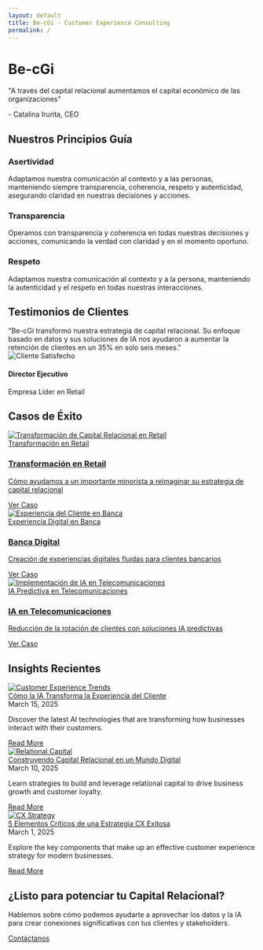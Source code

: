 ```yaml
---
layout: default
title: Be-cGi - Customer Experience Consulting
permalink: /
---
```


<div class="hero-banner smaller">
  <div class="banner-content">
    <h1>Be-cGi</h1>
    <p class="tagline">"A través del capital relacional aumentamos el capital económico de las organizaciones"</p>
    <p class="subtitle">- Catalina Irurita, CEO</p>
  </div>
</div>

<div class="services-section">
  <div class="container">
    <h2 class="text-center">Nuestros Principios Guía</h2>
    <div class="services-grid">
      <div class="service-card">
        <i class="fas fa-comments"></i>
        <h3>Asertividad</h3>
        <p>Adaptamos nuestra comunicación al contexto y a las personas, manteniendo siempre transparencia, coherencia, respeto y autenticidad, asegurando claridad en nuestras decisiones y acciones.</p>
      </div>
      <div class="service-card">
        <i class="fas fa-handshake"></i>
        <h3>Transparencia</h3>
        <p>Operamos con transparencia y coherencia en todas nuestras decisiones y acciones, comunicando la verdad con claridad y en el momento oportuno.</p>
      </div>
      <div class="service-card">
        <i class="fas fa-users"></i>
        <h3>Respeto</h3>
        <p>Adaptamos nuestra comunicación al contexto y a la persona, manteniendo la autenticidad y el respeto en todas nuestras interacciones.</p>
      </div>
    </div>
  </div>
</div>



<div class="testimonials-section">
  <div class="container">
    <h2 class="text-center">Testimonios de Clientes</h2>
    <div class="testimonials-slider">
      <div class="testimonial-card">
        <div class="testimonial-content">
          "Be-cGi transformó nuestra estrategia de capital relacional. Su enfoque basado en datos y sus soluciones de IA nos ayudaron a aumentar la retención de clientes en un 35% en solo seis meses."
        </div>
        <div class="testimonial-author">
          <img src="{{ site.baseurl }}/assets/images/team/testimonial-1.jpg" alt="Cliente Satisfecho" class="author-image">
          <div class="author-info">
            <h4>Director Ejecutivo</h4>
            <p>Empresa Líder en Retail</p>
          </div>
        </div>
      </div>
    </div>
  </div>
</div>

<div class="portfolio-section">
  <div class="container">
    <h2 class="text-center">Casos de Éxito</h2>
    <div class="portfolio-grid">
      <div class="portfolio-item">
        <a href="{{ site.baseurl }}/portfolio/case_study_1">
          <img src="{{ site.baseurl }}/assets/images/portfolio/case-study-1.jpg" alt="Transformación de Capital Relacional en Retail">
          <div class="portfolio-title">Transformación en Retail</div>
          <div class="portfolio-overlay">
            <h3>Transformación en Retail</h3>
            <p>Cómo ayudamos a un importante minorista a reimaginar su estrategia de capital relacional</p>
            <span class="btn">Ver Caso</span>
          </div>
        </a>
      </div>
      <div class="portfolio-item">
        <a href="{{ site.baseurl }}/portfolio/case_study_2">
          <img src="{{ site.baseurl }}/assets/images/portfolio/case-study-2.jpg" alt="Experiencia del Cliente en Banca">
          <div class="portfolio-title">Experiencia Digital en Banca</div>
          <div class="portfolio-overlay">
            <h3>Banca Digital</h3>
            <p>Creación de experiencias digitales fluidas para clientes bancarios</p>
            <span class="btn">Ver Caso</span>
          </div>
        </a>
      </div>
      <div class="portfolio-item">
        <a href="{{ site.baseurl }}/portfolio/case_study_3">
          <img src="{{ site.baseurl }}/assets/images/portfolio/case-study-3.jpg" alt="Implementación de IA en Telecomunicaciones">
          <div class="portfolio-title">IA Predictiva en Telecomunicaciones</div>
          <div class="portfolio-overlay">
            <h3>IA en Telecomunicaciones</h3>
            <p>Reducción de la rotación de clientes con soluciones IA predictivas</p>
            <span class="btn">Ver Caso</span>
          </div>
        </a>
      </div>
    </div>
  </div>
</div>

<div class="blog-section">
  <div class="container">
    <h2 class="text-center">Insights Recientes</h2>
    <div class="posts-grid">
      <div class="post-card">
        <div class="post-image">
          <a href="{{ site.baseurl }}/blog/2025/03/15/ai-insights">
            <img src="{{ site.baseurl }}/assets/images/blog/post-1.jpg" alt="Customer Experience Trends">
            <div class="post-title">Cómo la IA Transforma la Experiencia del Cliente</div>
          </a>
        </div>
        <div class="post-content">
          <span class="post-date">March 15, 2025</span>
          <p>Discover the latest AI technologies that are transforming how businesses interact with their customers.</p>
          <a href="{{ site.baseurl }}/blog/2025/03/15/ai-insights" class="read-more">Read More</a>
        </div>
      </div>
      <div class="post-card">
        <div class="post-image">
          <a href="{{ site.baseurl }}/blog/2025/03/10/relational-capital">
            <img src="{{ site.baseurl }}/assets/images/blog/post-2.jpg" alt="Relational Capital">
            <div class="post-title">Construyendo Capital Relacional en un Mundo Digital</div>
          </a>
        </div>
        <div class="post-content">
          <span class="post-date">March 10, 2025</span>
          <p>Learn strategies to build and leverage relational capital to drive business growth and customer loyalty.</p>
          <a href="{{ site.baseurl }}/blog/2025/03/10/relational-capital" class="read-more">Read More</a>
        </div>
      </div>
      <div class="post-card">
        <div class="post-image">
          <a href="{{ site.baseurl }}/blog/2025/03/01/customer-experience">
            <img src="{{ site.baseurl }}/assets/images/blog/post-3.jpg" alt="CX Strategy">
            <div class="post-title">5 Elementos Críticos de una Estrategia CX Exitosa</div>
          </a>
        </div>
        <div class="post-content">
          <span class="post-date">March 1, 2025</span>
          <p>Explore the key components that make up an effective customer experience strategy for modern businesses.</p>
          <a href="{{ site.baseurl }}/blog/2025/03/01/customer-experience" class="read-more">Read More</a>
        </div>
      </div>
    </div>
  </div>
</div>

<div class="cta-section">
  <div class="cta-content">
    <h2>¿Listo para potenciar tu Capital Relacional?</h2>
    <p>Hablemos sobre cómo podemos ayudarte a aprovechar los datos y la IA para crear conexiones significativas con tus clientes y stakeholders.</p>
    <a href="{{ site.baseurl }}/contact" class="cta-btn">Contáctanos</a>
  </div>
</div>
